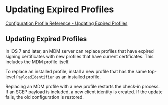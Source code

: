 # Updating Expired Profiles

 [Configuration Profile Reference - Updating Expired Profiles](https://developer.apple.com/library/content/documentation/Miscellaneous/Reference/MobileDeviceManagementProtocolRef/6-MDM_Best_Practices/MDM_Best_Practices.html#//apple_ref/doc/uid/TP40017387-CH5-SW12)  
  

## Updating Expired Profiles
  

In iOS 7 and later, an MDM server can replace profiles that have expired signing certificates with new profiles that have current certificates. This includes the MDM profile itself.  

To replace an installed profile, install a new profile that has the same top-level `PayloadIdentifier` as an installed profile.  

Replacing an MDM profile with a new profile restarts the check-in process. If an SCEP payload is included, a new client identity is created. If the update fails, the old configuration is restored.